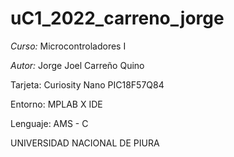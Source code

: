 # uC1_2022_carreno_jorge

*Curso:* Microcontroladores I

*Autor:* Jorge Joel Carreño Quino

Tarjeta: Curiosity Nano PIC18F57Q84

Entorno: MPLAB X IDE

Lenguaje: AMS - C

UNIVERSIDAD NACIONAL DE PIURA
